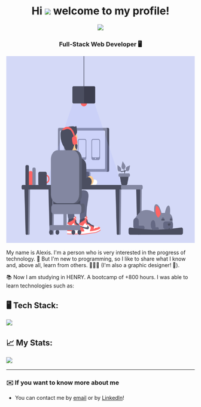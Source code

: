 <div align="center">

# Hi <img src="https://media.giphy.com/media/hvRJCLFzcasrR4ia7z/giphy.gif" width="25px"> welcome to my profile! </h1>

[![](https://visitcount.itsvg.in/api?id=Auriarte20&icon=5&color=0)](https://visitcount.itsvg.in)

### Full-Stack Web Developer 🖥️

<img src="./assets/Programmer.gif" width="700" height="500" />

</div>

My name is Alexis. I'm a person who is very interested in the progress of technology. 🚀
But I'm new to programming, so I like to share what I know and, above all, learn from others. 🙋🏻‍♂️
(I'm also a graphic designer! 🎨).

📚 Now I am studying in HENRY. A bootcamp of +800 hours.
I was able to learn technologies such as:

## 🖥️ Tech Stack:
<p align="left">
  <a href="https://skillicons.dev">
    <img src="https://skillicons.dev/icons?i=js,html,css,react,redux,nodejs,express,postgres,md,ai,ps" />
  </a>
</p>

## 📈 My Stats:
![](https://github-readme-streak-stats.herokuapp.com/?user=Auriarte20&theme=react&hide_border=false)<br/>

---

### ✉️ If you want to know more about me
* You can contact me by [email](mailto:uriarte2001alexis@gmail.com) or by [Linkedln](https://www.linkedin.com/in/Auriarte20/)!
